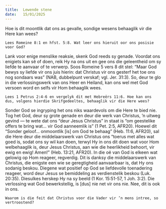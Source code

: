 ```yaml
---
title:  Lewende stene
date:   15/01/2025
---
```


Hoe is dit moontlik dat ons as gevalle, sondige wesens behaaglik vir die Here kan wees?

`Lees Romeine 8:1 en hfst. 5:8. Wat leer ons hieruit oor ons posisie voor God?`

Lank voor enige menslike reaksie, skenk God reeds sy genade. Voordat ons enigiets kan sê of doen, reik Hy na ons uit en gee ons die geleentheid om sy liefde te aanvaar of te verwerp. Soos Romeine 5 vers 8 dit stel: “Maar God bewys sy liefde vir ons juis hierin: dat Christus vir ons gesterf het toe ons nog sondaars was” (NAB, dubbelpunt verskaf; vgl. Jer. 31:3). So, deur te glo in die verlossingswerk van ons Heer en Heiland, kan ons wel met God versoen word en selfs vir Hom behaaglik wees.

`Lees 1 Petrus 2:4-6 en vergelyk dit met Hebreërs 11:6. Hoe kan ons dus, volgens hierdie Skrifgedeeltes, behaaglik vir die Here wees?`

Sonder God se ingryping het ons niks waardevols om die Here te bied nie. Tog het God, deur sy grote genade en deur die werk van Christus, ’n uitweg gevind — te wete dat ons “deur Jesus Christus” in staat is “om geestelike offers te bring wat… vir God aanneemlik is” (1 Pet. 2:5, AFR20). Hoewel dit “Sonder geloof… onmoontlik [is] om God te behaag” (Heb. 11:6, AFR20), sal die Here deur die middelaarswerk van Christus ons “toerus met alles wat goed is, sodat ons sy wil kan doen, terwyl Hy in ons dit doen wat voor Hom welbehaaglik is, deur Jesus Christus, aan wie die heerlikheid behoort, vir ewig en ewig! Amen!” (Heb. 13:21, AFR20). In die oë van God is elkeen wat gelowig op Hom reageer, regverdig. Dit is danksy die middelaarswerk van Christus, die enigste een wie se geregtigheid aanvaarbaar is, dat Hy ons sodanig beskou. Diegene wat positief op God se liefdevolle toenadering reageer, word deur Jesus se bemiddeling as verdienstelik beskou (Luk. 20:35). Diesulkes herskep Hy na sy beeld (1 Kor. 15:51-57, 1 Joh. 3:2). Die verlossing wat God bewerkstellig, is [dus] nie net vir ons nie. Nee, dit is ook in ons.

`Waarom is die feit dat Christus voor die Vader vir ’n mens intree, so vertroostend?`